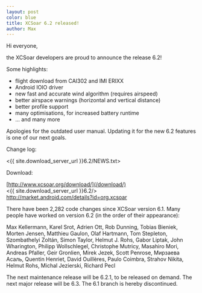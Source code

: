 ```yaml
---
layout: post
color: blue
title: XCSoar 6.2 released!
author: Max
---
```

Hi everyone,

the XCSoar developers are proud to announce the release 6.2!

Some highlights:

- flight download from CAI302 and IMI ERIXX
- Android IOIO driver
- new fast and accurate wind algorithm (requires airspeed)
- better airspace warnings (horizontal and vertical distance)
- better profile support
- many optimisations, for increased battery runtime
- ... and many more

Apologies for the outdated user manual.  Updating it for the new 6.2
features is one of our next goals.

Change log:

 <{{ site.download_server_url }}6.2/NEWS.txt>

Download:

 [http://www.xcsoar.org/download/](/download/)  
 <{{ site.download_server_url }}6.2/>  
 <http://market.android.com/details?id=org.xcsoar>

There have been 2,282 code changes since XCSoar version 6.1.  Many
people have worked on version 6.2 (in the order of their appearance):

  Max Kellermann,
  Karel Srot,
  Adrien Ott,
  Rob Dunning,
  Tobias Bieniek,
  Morten Jensen,
  Matthieu Gaulon,
  Olaf Hartmann,
  Tom Stepleton,
  Szombathelyi Zoltán,
  Simon Taylor,
  Helmut J. Rohs,
  Gabor Liptak,
  John Wharington,
  Philipp Wollschlegel,
  Christophe Mutricy,
  Masahiro Mori,
  Andreas Pfaller,
  Geir Gronlien,
  Mirek Jezek,
  Scott Penrose,
  Мирзаева Асаль,
  Quentin Henriet,
  David Ouillères,
  Paulo Coimbra,
  Strahov Nikita,
  Helmut Rohs,
  Michal Jezierski,
  Richard Pecl

The next maintenance release will be 6.2.1, to be released on demand.
The next major release will be 6.3.
The 6.1 branch is hereby discontinued.
